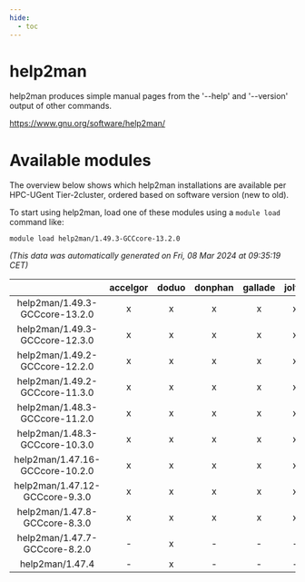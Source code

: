 ```yaml
---
hide:
  - toc
---
```


help2man
========


help2man produces simple manual pages from the '--help' and '--version' output of other commands.

https://www.gnu.org/software/help2man/
# Available modules


The overview below shows which help2man installations are available per HPC-UGent Tier-2cluster, ordered based on software version (new to old).

To start using help2man, load one of these modules using a `module load` command like:

```shell
module load help2man/1.49.3-GCCcore-13.2.0
```

*(This data was automatically generated on Fri, 08 Mar 2024 at 09:35:19 CET)*  

| |accelgor|doduo|donphan|gallade|joltik|skitty|
| :---: | :---: | :---: | :---: | :---: | :---: | :---: |
|help2man/1.49.3-GCCcore-13.2.0|x|x|x|x|x|x|
|help2man/1.49.3-GCCcore-12.3.0|x|x|x|x|x|x|
|help2man/1.49.2-GCCcore-12.2.0|x|x|x|x|x|x|
|help2man/1.49.2-GCCcore-11.3.0|x|x|x|x|x|x|
|help2man/1.48.3-GCCcore-11.2.0|x|x|x|x|x|x|
|help2man/1.48.3-GCCcore-10.3.0|x|x|x|x|x|x|
|help2man/1.47.16-GCCcore-10.2.0|x|x|x|x|x|x|
|help2man/1.47.12-GCCcore-9.3.0|x|x|x|x|x|x|
|help2man/1.47.8-GCCcore-8.3.0|x|x|x|x|x|x|
|help2man/1.47.7-GCCcore-8.2.0|-|x|-|-|-|-|
|help2man/1.47.4|-|x|-|-|-|-|
